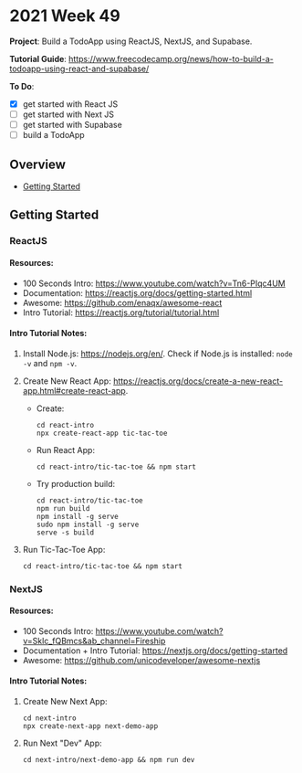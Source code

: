 # 2021 Week 49

**Project**: Build a TodoApp using ReactJS, NextJS, and Supabase.

**Tutorial Guide**: https://www.freecodecamp.org/news/how-to-build-a-todoapp-using-react-and-supabase/

**To Do**:
- [x] get started with React JS
- [ ] get started with Next JS
- [ ] get started with Supabase
- [ ] build a TodoApp

## Overview

- [Getting Started](#getting-started)

## Getting Started

### ReactJS

#### Resources:
- 100 Seconds Intro: https://www.youtube.com/watch?v=Tn6-PIqc4UM
- Documentation: https://reactjs.org/docs/getting-started.html
- Awesome: https://github.com/enaqx/awesome-react
- Intro Tutorial: https://reactjs.org/tutorial/tutorial.html

#### Intro Tutorial Notes:

1.  Install Node.js: https://nodejs.org/en/. Check if Node.js is installed: `node -v` and `npm -v`.

2.  Create New React App: https://reactjs.org/docs/create-a-new-react-app.html#create-react-app.
    -   Create:
        ```
        cd react-intro
        npx create-react-app tic-tac-toe
        ```
    -   Run React App: 
        ```
        cd react-intro/tic-tac-toe && npm start
        ```
    -   Try production build: 
        ```
        cd react-intro/tic-tac-toe
        npm run build
        npm install -g serve
        sudo npm install -g serve
        serve -s build
        ```

3.  Run Tic-Tac-Toe App:
    ```
    cd react-intro/tic-tac-toe && npm start
    ```

### NextJS

#### Resources:
- 100 Seconds Intro: https://www.youtube.com/watch?v=Sklc_fQBmcs&ab_channel=Fireship
- Documentation + Intro Tutorial: https://nextjs.org/docs/getting-started
- Awesome: https://github.com/unicodeveloper/awesome-nextjs

#### Intro Tutorial Notes:

1.  Create New Next App:
    ```
    cd next-intro
    npx create-next-app next-demo-app
    ```

2.  Run Next "Dev" App:
    ```
    cd next-intro/next-demo-app && npm run dev
    ```
